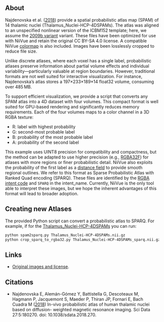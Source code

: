 ## About

Najdenovska et al. ([2018](https://pubmed.ncbi.nlm.nih.gov/30480664/))  provide a spatial probabilistic atlas map (SPAM) of 14 thalamic nuclei (Thalamus_Nuclei-HCP-4DSPAMs). The atlas was aligned to an unspecified nonlinear version of the ICBM152 template; here, we assume the [2009b variant](https://www.bic.mni.mcgill.ca/ServicesAtlases/ICBM152NLin2009) variant. These files have been optimized for use with NiiVue and retain the original CC BY-SA 4.0 license. A compatible NiiVue [colormap](https://niivue.com/docs/colormaps2#atlases-and-labeled-images) is also included. Images have been losslessly cropped to reduce file size.

Unlike discrete atlases, where each voxel has a single label, probabilistic atlases preserve information about partial volume effects and individual variability—particularly valuable at region boundaries. However, traditional formats are not well suited for interactive visualization. For instance, Najdenovska’s atlas stores a 197×233×189×14 float32 volume, consuming over 485 MB.

To support efficient visualization, we provide a script that converts any SPAM atlas into a 4D dataset with four volumes. This compact format is well suited for GPU-based rendering and significantly reduces memory requirements. Each of the four volumes maps to a color channel in a 3D RGBA texture:

 - R: label with highest probability
 - G: second-most probable label
 - B: probability of the most probable label
 - A: probability of the second label

This example uses UINT8 precision for compatibility and compactness, but the method can be adapted to use higher precision (e.g., [RGBA32F](https://webgl2fundamentals.org/webgl/lessons/webgl-data-textures.html)) for atlases with more regions or finer probabilistic detail. NiiVue also exploits the probability of the first label as a [distance field](https://www.redblobgames.com/x/2403-distance-field-fonts/) to provide smooth regional outlines. We refer to this format as Sparse Probabilistic Atlas with Ranked Quad encoding (SPARQ). These files are identified by the [RGBA intent code](https://brainder.org/2012/09/23/the-nifti-file-format/) and `SPARQ` in the intent_name. Currently, NiiVue is the only tool able to interpret these images, but we hope the inherent advantages of this format will lead to broader adoption.

## Creating new Atlases

The provided Python script can convert a probabilistic atlas to SPARQ. For example, if for the [Thalamus_Nuclei-HCP-4DSPAMs](https://zenodo.org/records/1405484) you can run:

```bash
python spam2sparq.py Thalamus_Nuclei-HCP-4DSPAMs.nii.gz 
python crop_sparq_to_rgba32.py Thalamus_Nuclei-HCP-4DSPAMs_sparq.nii.gz
```

## Links

 - [Original images and license](https://zenodo.org/records/1405484).

## Citations

 - Najdenovska E, Alemán-Gómez Y, Battistella G, Descoteaux M, Hagmann P, Jacquemont S, Maeder P, Thiran JP, Fornari E, Bach Cuadra M ([2018](https://pubmed.ncbi.nlm.nih.gov/30480664/)) In-vivo probabilistic atlas of human thalamic nuclei based on diffusion- weighted magnetic resonance imaging. Sci Data 27:5:180270. doi: 10.1038/sdata.2018.270.
